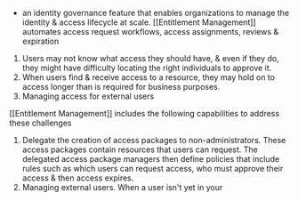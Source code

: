 - an identity governance feature that enables organizations to manage the identity & access lifecycle at scale. [[Entitlement Management]] automates access request workflows, access assignments, reviews & expiration
1. Users may not know what access they should have, & even if they do, they might have difficulty locating the right individuals to approve it.
2. When users find & receive access to a resource, they may hold on to access longer than is required for business purposes.
3. Managing access for external users

[[Entitlement Management]] includes the following capabilities to address these challenges
1. Delegate the creation of access packages to non-administrators. These access packages contain resources that users can request. The delegated access package managers then define policies that include rules such as which users can request access, who must approve their access & then access expires.
2. Managing external users. When a user isn't yet in your 